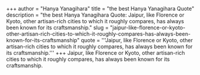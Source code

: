+++
author = "Hanya Yanagihara"
title = "the best Hanya Yanagihara Quote"
description = "the best Hanya Yanagihara Quote: Jaipur, like Florence or Kyoto, other artisan-rich cities to which it roughly compares, has always been known for its craftsmanship."
slug = "jaipur-like-florence-or-kyoto-other-artisan-rich-cities-to-which-it-roughly-compares-has-always-been-known-for-its-craftsmanship"
quote = '''Jaipur, like Florence or Kyoto, other artisan-rich cities to which it roughly compares, has always been known for its craftsmanship.'''
+++
Jaipur, like Florence or Kyoto, other artisan-rich cities to which it roughly compares, has always been known for its craftsmanship.
